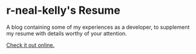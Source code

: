 # r-neal-kelly's Resume
A blog containing some of my experiences as a developer, to supplement my resume with details worthy of your attention.

[Check it out online.](https://r-neal-kelly.github.io/resume)
